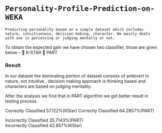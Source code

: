 # `Personality-Profile-Prediction-on-WEKA`

`Predicting personality based on a simple dataset which includes nature, intuitiveness, decision making, character. We mainly deals with one is perceiving or judging mentally or not.`

To obtain the expected gain we have chosen two classifier, those are given below –
	K-STAR
	PART 

### Result
In our dataset the dominating portion of dataset consists of ambivert in nature, not intuitive , decision making approach is thinking based and characters are based on judging mentality. 

After the analysis we find that in PART algorithm we get better result in testing process. 

Correctly Classified	57.122%(KStar)
Correctly Classified	64.2857%(PART)

Incorrectly Classified	35.7143%(PART)				
Incorrectly Classified	42.857%(KStar)

